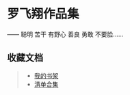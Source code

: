 # 罗飞翔作品集

——  聪明  苦干  有野心    善良  勇敢  不要脸......

## 收藏文档

> * [我的书架]([https://volcano-pin-28e.notion.site/e7a27db20be147b3b6ddfb09116323b1?v=7e2b9c9e72df467dadddbd7f60ccd341&pvs=4](https://humane-nigella-a2b.notion.site/724bf4d9f6de42f9bf0874e318c36c31?v=065ef27dcd98446faf0c52d0dca4e7ab&pvs=4))
> * [清单合集](https://luoflyin.notion.site/4acf5f0e69df4cf1923709114cf1d046?v=54a8af6603bc47eda4dcd302d3dde1fe&pvs=4)
